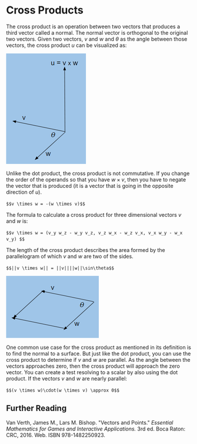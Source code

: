 <head>
    <meta http-equiv="Content-Type" content="text/html; charset=utf-8" />
    <script type="text/javascript" async src="https://cdn.mathjax.org/mathjax/latest/MathJax.js?config=TeX-MML-AM_CHTML">
    </script>
</head>

<script type="text/x-mathjax-config">
  MathJax.Hub.Config({
    TeX: { extensions: ["AMSsymbols.js"] },
    tex2jax: {
      inlineMath: [ ['$','$'], ["\\(","\\)"] ],
      processEscapes: true
    }
  });
</script>

Cross Products
==============

The cross product is an operation between two vectors that produces a third vector called a normal.
The normal vector is orthogonal to the original two vectors.  Given two vectors, $v$ and $w$ and 
$\theta$ as the angle between those vectors, the cross product $u$ can be visualized as:

![Cross Product](CrossProduct.png)

Unlike the dot product, the cross product is not commutative.  If you change the order of the
operands so that you have $w \times v$, then you have to negate the vector that is produced (it
is a vector that is going in the opposite direction of $u$).

`$$v \times w = -(w \times v)$$`

The formula to calculate a cross product for three dimensional vectors $v$ and $w$ is:

`$$v \times w = (v_y w_z - w_y v_z, v_z w_x - w_z v_x, v_x w_y - w_x v_y) $$`

The length of the cross product describes the area formed by the parallelogram of which $v$ and
$w$ are two of the sides.

`$$||v \times w|| = ||v||||w||\sin\theta$$`
 
![Cross Product2](CrossProduct2.png)

One common use case for the cross product as mentioned in its definition is to find the normal to
a surface.  But just like the dot product, you can use the cross product to determine if $v$ and 
$w$ are parallel.  As the angle between the vectors approaches zero, then the cross product 
will approach the zero vector.  You can create a test resolving to a scalar by also using the
dot product.  If the vectors $v$ and $w$ are nearly parallel:

`$$(v \times w)\cdot(w \times v) \approx 0$$`

Further Reading
---------------

Van Verth, James M., Lars M. Bishop. "Vectors and Points." 
*Essential Mathematics for Games and Interactive Applications.* 3rd ed.
Boca Raton: CRC, 2016. Web. ISBN 978-1482250923.